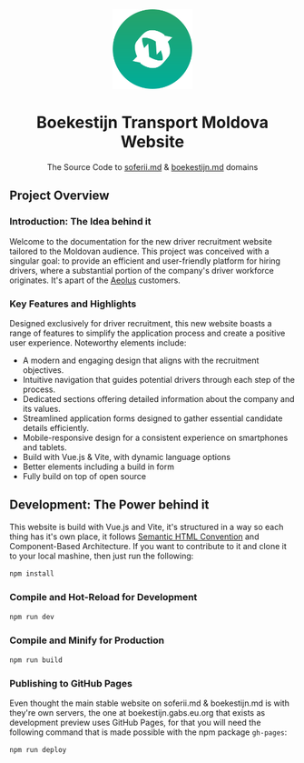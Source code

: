 <div align="center">
<img src="/public/images/icon-boek.png" width="140"/>

# Boekestijn Transport Moldova Website
The Source Code to [soferii.md](https:/soferii.md/) & [boekestijn.md](https://boekestijn.md) domains

</div>

## Project Overview
### Introduction: The Idea behind it
Welcome to the documentation for the new driver recruitment website tailored to the Moldovan audience. This project was conceived with a singular goal: to provide an efficient and user-friendly platform for hiring drivers, where a substantial portion of the company's driver workforce originates. It's apart of the [Aeolus](https://gabs.eu.org/aeolus) customers.

### Key Features and Highlights
Designed exclusively for driver recruitment, this new website boasts a range of features to simplify the application process and create a positive user experience. Noteworthy elements include:

- A modern and engaging design that aligns with the recruitment objectives.
- Intuitive navigation that guides potential drivers through each step of the process.
- Dedicated sections offering detailed information about the company and its values.
- Streamlined application forms designed to gather essential candidate details efficiently.
- Mobile-responsive design for a consistent experience on smartphones and tablets.
- Build with Vue.js & Vite, with dynamic language options
- Better elements including a build in form
- Fully build on top of open source

## Development: The Power behind it
This website is build with Vue.js and Vite, it's structured in a way so each thing has it's own place, it follows [Semantic HTML Convention](https://semantichtml.github.io/) and Component-Based Architecture. If you want to contribute to it and clone it to your local mashine, then just run the following:

```sh
npm install
```

### Compile and Hot-Reload for Development

```sh
npm run dev
```

### Compile and Minify for Production

```sh
npm run build
```

### Publishing to GitHub Pages
Even thought the main stable website on soferii.md & boekestijn.md is with they're own servers, the one at boekestijn.gabs.eu.org that exists as development preview uses GitHub Pages, for that you will need the following command that is made possible with the npm package `gh-pages`:

```sh
npm run deploy
```
